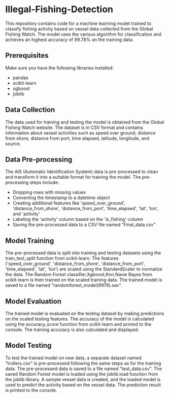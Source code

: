 # Illegal-Fishing-Detection
This repository contains code for a machine learning model trained to classify fishing activity based on vessel data collected from the Global Fishing Watch. The model uses the various algorithm for classification and achieves an highest accuracy of 99.78% on the training data.

## Prerequisites
Make sure you have the following libraries installed:
* pandas
* scikit-learn
* xgboost
* joblib

## Data Collection
The data used for training and testing the model is obtained from the Global Fishing Watch website. The dataset is in CSV format and contains information about vessel activities such as speed over ground, distance from shore, distance from port, time elapsed, latitude, longitude, and source.

## Data Pre-processing
The AIS (Automatic Identification System) data is pre-processed to clean and transform it into a suitable format for training the model. The pre-processing steps include:
* Dropping rows with missing values
* Converting the timestamp to a datetime object
* Creating additional features like 'speed_over_ground', 'distance_from_shore', 'distance_from_port', 'time_elapsed', 'lat', 'lon', and 'activity'
* Labeling the 'activity' column based on the 'is_fishing' column
* Saving the pre-processed data to a CSV file named "Final_data.csv"

## Model Training
The pre-processed data is split into training and testing datasets using the train_test_split function from scikit-learn. The features ('speed_over_ground', 'distance_from_shore', 'distance_from_port', 'time_elapsed', 'lat', 'lon') are scaled using the StandardScaler to normalize the data. The Random Forest classifier,Xgboost,Knn,Navie Bayes from scikit-learn is then  trained on the scaled training data. The trained model is saved to a file named "randomforest_model(9978).sav".

## Model Evaluation
The trained model is evaluated on the testing dataset by making predictions on the scaled testing features. The accuracy of the model is calculated using the accuracy_score function from scikit-learn and printed to the console. The training accuracy is also calculated and displayed.

## Model Testing
To test the trained model on new data, a separate dataset named "trollers.csv" is pre-processed following the same steps as for the training data. The pre-processed data is saved to a file named "test_data.csv". The saved Random Forest model is loaded using the joblib.load function from the joblib library. A sample vessel data is created, and the loaded model is used to predict the activity based on the vessel data. The prediction result is printed to the console.

